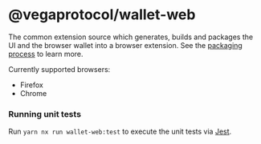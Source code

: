 # @vegaprotocol/wallet-web

The common extension source which generates, builds and packages the UI and the browser wallet into a browser extension. See the [packaging process](../tooling/README.md) to learn more.

Currently supported browsers:

- Firefox
- Chrome

### Running unit tests

Run `yarn nx run wallet-web:test` to execute the unit tests via [Jest](https://jestjs.io).
